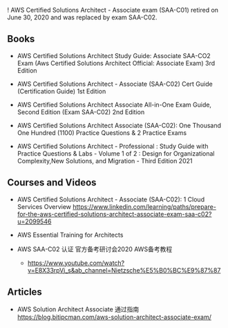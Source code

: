 
! AWS Certified Solutions Architect - Associate exam (SAA-C01) retired on June 30, 2020 and was replaced by exam SAA-C02.

## Books
- AWS Certified Solutions Architect Study Guide: Associate SAA-CO2 Exam (Aws Certified Solutions Architect Official: Associate Exam) 3rd Edition

- AWS Certified Solutions Architect - Associate (SAA-C02) Cert Guide (Certification Guide) 1st Edition

- AWS Certified Solutions Architect Associate All-in-One Exam Guide, Second Edition (Exam SAA-C02) 2nd Edition

- AWS Certified Solutions Architect Associate (SAA-C02): One Thousand One Hundred (1100) Practice Questions & 2 Practice Exams

- AWS Certified Solutions Architect - Professional : Study Guide with Practice Questions & Labs - Volume 1 of 2 : Design for Organizational Complexity,New Solutions, and Migration - Third Edition 2021


## Courses and Videos
- AWS Certified Solutions Architect - Associate (SAA-C02): 1 Cloud Services Overview
https://www.linkedin.com/learning/paths/prepare-for-the-aws-certified-solutions-architect-associate-exam-saa-c02?u=2099546

- AWS Essential Training for Architects

- AWS SAA-C02 认证 官方备考研讨会2020 AWS备考教程
  - https://www.youtube.com/watch?v=E8X33rpVj_s&ab_channel=Nietzsche%E5%B0%BC%E9%87%87

## Articles
- AWS Solution Architect Associate 通过指南
https://blog.bitipcman.com/aws-solution-architect-associate-exam/







